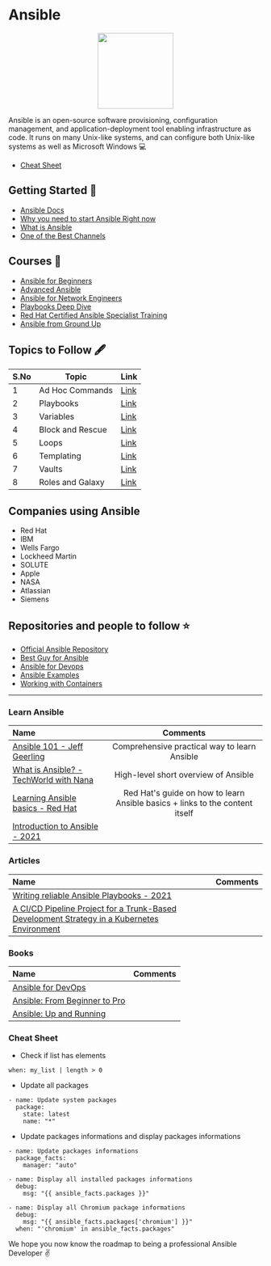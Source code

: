 # Ansible

<p align="center"><img  width="150" height="150" src="https://i.ibb.co/P9KZg3c/ansi.png"></p>

Ansible is an open-source software provisioning, configuration management, and application-deployment tool enabling infrastructure as code. It runs on many Unix-like systems, and can configure both Unix-like systems as well as Microsoft Windows :computer:

- [Cheat Sheet](https://www.edureka.co/blog/wp-content/uploads/2018/11/Ansible-Cheat_Sheet_Edureka.pdf)

## Getting Started :pushpin:

- [Ansible Docs](https://docs.ansible.com/)
- [Why you need to start Ansible Right now](https://www.youtube.com/watch?v=5hycyr-8EKs)
- [What is Ansible](https://www.youtube.com/watch?v=4nKW2eF-nIw)
- [One of the Best Channels](https://www.youtube.com/channel/UCR-DXc1voovS8nhAvccRZhg)

## Courses :blue_book:

- [Ansible for Beginners](https://www.udemy.com/course/learn-ansible/)
- [Advanced Ansible](https://www.udemy.com/course/learn-ansible-advanced/)
- [Ansible for Network Engineers](https://www.udemy.com/course/ansible-for-network-engineers-cisco-quick-start-gns3-ansible/)
- [Playbooks Deep Dive](https://linuxacademy.com/redirect/LA_COURSE_318)
- [Red Hat Certified Ansible Specialist Training](https://linuxacademy.com/redirect/LA_COURSE_198)
- [Ansible from Ground Up](https://www.eduonix.com/learn-ansible-from-ground-up-the-devops-guide)

## Topics to Follow :fountain_pen:

| S.No | Topic            | Link                                                                                                                                               |
| ---- | ---------------- | -------------------------------------------------------------------------------------------------------------------------------------------------- |
| 1    | Ad Hoc Commands  | [Link](https://www.howtoforge.com/ansible-guide-ad-hoc-command/)                                                                                   |
| 2    | Playbooks        | [Link](https://www.tothenew.com/blog/understanding-playbooks-in-ansible/)                                                                          |
| 3    | Variables        | [Link](https://www.tecmint.com/ansible-variables-and-facts/)                                                                                       |
| 4    | Block and Rescue | [Link](https://docs.ansible.com/ansible/2.4/playbooks_blocks.html)                                                                                 |
| 5    | Loops            | [Link](https://www.linuxtechi.com/how-to-use-loops-in-ansible-playbook/)                                                                           |
| 6    | Templating       | [Link](https://www.toptechskills.com/ansible-tutorials-courses/ansible-template-module-tutorial-examples/)                                         |
| 7    | Vaults           | [Link](https://www.digitalocean.com/community/tutorials/how-to-use-vault-to-protect-sensitive-ansible-data-on-ubuntu-16-04)                        |
| 8    | Roles and Galaxy | [Link](https://www.tutorialspoint.com/ansible/ansible_roles.htm#:~:text=Roles%20provide%20a%20framework%20for,makes%20them%20easier%20to%20reuse.) |

## Companies using Ansible

- Red Hat
- IBM
- Wells Fargo
- Lockheed Martin
- SOLUTE
- Apple
- NASA
- Atlassian
- Siemens

## Repositories and people to follow :star:

- [Official Ansible Repository](https://github.com/ansible/ansible)
- [Best Guy for Ansible](https://github.com/geerlingguy)
- [Ansible for Devops](https://github.com/geerlingguy/ansible-for-devops)
- [Ansible Examples](https://github.com/ansible/ansible-examples)
- [Working with Containers](https://github.com/ansible/ansible-container)

<hr>

### Learn Ansible

Name | Comments
:------ |:--------:
[Ansible 101 - Jeff Geerling](https://www.youtube.com/watch?v=goclfp6a2IQ&list=RDCMUCR-DXc1voovS8nhAvccRZhg&index=1) | Comprehensive practical way to learn Ansible
[What is Ansible? - TechWorld with Nana](https://www.youtube.com/watch?v=1id6ERvfozo) | High-level short overview of Ansible
[Learning Ansible basics - Red Hat](https://www.redhat.com/en/topics/automation/learning-ansible-tutorial) | Red Hat's guide on how to learn Ansible basics + links to the content itself
[Introduction to Ansible - 2021](https://medium.com/@bagusays/introduction-to-ansible-82f2bc12cd87) |

### Articles

Name | Comments
:------ |:--------:
[Writing reliable Ansible Playbooks - 2021](https://dev.to/xlab_si/writing-reliable-ansible-playbooks-295i) | 
[A CI/CD Pipeline Project for a Trunk-Based Development Strategy in a Kubernetes Environment](https://medium.com/swlh/a-ci-cd-pipeline-project-for-a-trunk-based-development-strategy-in-a-kubernetes-environment-c4ffea9700fe) |

### Books

Name | Comments
:------ |:--------:
[Ansible for DevOps](https://www.amazon.com/Ansible-DevOps-Server-configuration-management/dp/098639341X) | 
[Ansible: From Beginner to Pro](https://www.amazon.com/Ansible-Beginner-Pro-Michael-Heap/dp/1484216601) |
[Ansible: Up and Running](https://www.amazon.com/Ansible-Automating-Configuration-Management-Deployment/dp/1491979801) |


### Cheat Sheet

* Check if list has elements

```
when: my_list | length > 0
```

* Update all packages

```
- name: Update system packages
  package:
    state: latest
    name: "*"
```

* Update packages informations and display packages informations

```
- name: Update packages informations
  package_facts:
    manager: "auto"

- name: Display all installed packages informations
  debug:
    msg: "{{ ansible_facts.packages }}"

- name: Display all Chromium package informations
  debug:
    msg: "{{ ansible_facts.packages['chromium'] }}"
  when: "'chromium' in ansible_facts.packages"
```

We hope you now know the roadmap to being a professional Ansible Developer :v:
